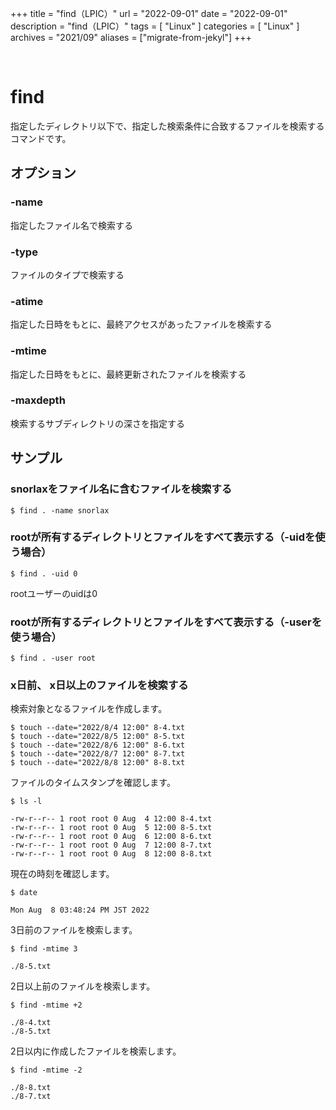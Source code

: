 +++
title = "find（LPIC）"
url = "2022-09-01"
date = "2022-09-01"
description = "find（LPIC）"
tags = [
  "Linux"
]
categories = [
  "Linux"
]
archives = "2021/09"
aliases = ["migrate-from-jekyl"]
+++

<br>

# find

指定したディレクトリ以下で、指定した検索条件に合致するファイルを検索するコマンドです。


## オプション

### -name

指定したファイル名で検索する

### -type

ファイルのタイプで検索する

### -atime

指定した日時をもとに、最終アクセスがあったファイルを検索する

### -mtime

指定した日時をもとに、最終更新されたファイルを検索する

### -maxdepth

検索するサブディレクトリの深さを指定する


## サンプル

### snorlaxをファイル名に含むファイルを検索する

```
$ find . -name snorlax
```

### rootが所有するディレクトリとファイルをすべて表示する（-uidを使う場合）

```
$ find . -uid 0
```

rootユーザーのuidは0


### rootが所有するディレクトリとファイルをすべて表示する（-userを使う場合）

```
$ find . -user root
```

### x日前、 x日以上のファイルを検索する

検索対象となるファイルを作成します。

```
$ touch --date="2022/8/4 12:00" 8-4.txt 
$ touch --date="2022/8/5 12:00" 8-5.txt 
$ touch --date="2022/8/6 12:00" 8-6.txt
$ touch --date="2022/8/7 12:00" 8-7.txt 
$ touch --date="2022/8/8 12:00" 8-8.txt 
```

ファイルのタイムスタンプを確認します。

```
$ ls -l
```

```
-rw-r--r-- 1 root root 0 Aug  4 12:00 8-4.txt
-rw-r--r-- 1 root root 0 Aug  5 12:00 8-5.txt
-rw-r--r-- 1 root root 0 Aug  6 12:00 8-6.txt
-rw-r--r-- 1 root root 0 Aug  7 12:00 8-7.txt
-rw-r--r-- 1 root root 0 Aug  8 12:00 8-8.txt
```

現在の時刻を確認します。

```
$ date
```

```
Mon Aug  8 03:48:24 PM JST 2022
```

3日前のファイルを検索します。

```
$ find -mtime 3
```

```
./8-5.txt
```

2日以上前のファイルを検索します。

```
$ find -mtime +2
```

```
./8-4.txt
./8-5.txt
```

2日以内に作成したファイルを検索します。

```
$ find -mtime -2
```

```
./8-8.txt
./8-7.txt
```
